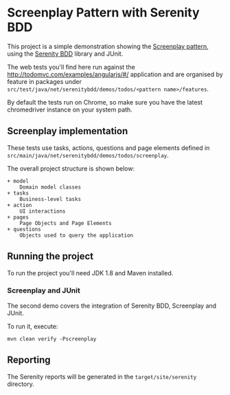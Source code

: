 # Screenplay Pattern with Serenity BDD

This project is a simple demonstration showing the [Screenplay pattern](https://dzone.com/articles/page-objects-refactored-solid-steps-to-the-screenp),
using the [Serenity BDD](http://serenity-bdd.info/#/) library and JUnit.

The web tests you'll find here run against the http://todomvc.com/examples/angularjs/#/ application and are organised by feature in packages under `src/test/java/net/serenitybdd/demos/todos/<pattern name>/features`.

By default the tests run on Chrome, so make sure you have the latest chromedriver instance on your system path.

## Screenplay implementation

These tests use tasks, actions, questions and page elements defined in `src/main/java/net/serenitybdd/demos/todos/screenplay`.

The overall project structure is shown below:
````
+ model
    Domain model classes
+ tasks
    Business-level tasks
+ action
    UI interactions
+ pages
    Page Objects and Page Elements
+ questions
    Objects used to query the application
````

## Running the project

To run the project you'll need JDK 1.8 and Maven installed.


### Screenplay and JUnit

The second demo covers the integration of Serenity BDD, Screenplay and JUnit.

To run it, execute:

```
mvn clean verify -Pscreenplay
```

## Reporting

The Serenity reports will be generated in the `target/site/serenity` directory.
